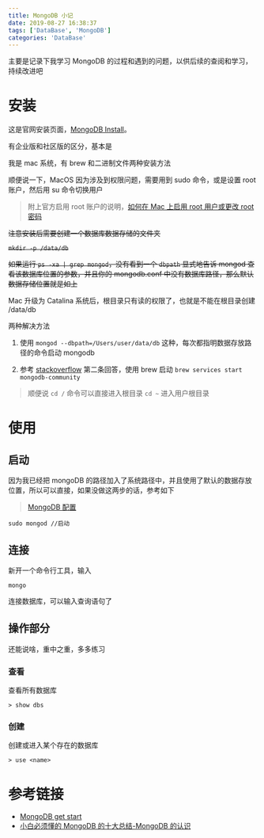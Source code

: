 ```yaml
---
title: MongoDB 小记
date: 2019-08-27 16:38:37
tags: ['DataBase', 'MongoDB']
categories: 'DataBase'
---
```


主要是记录下我学习 MongoDB 的过程和遇到的问题，以供后续的查阅和学习，持续改进吧

<!--more-->

# 安装

这是官网安装页面，[MongoDB Install](https://docs.mongodb.com/manual/installation/#tutorial-installation)。

有企业版和社区版的区分，基本是

我是 mac 系统，有 brew 和二进制文件两种安装方法

顺便说一下，MacOS 因为涉及到权限问题，需要用到 sudo 命令，或是设置 root 账户，然后用 su 命令切换用户

> 附上官方启用 root 账户的说明，[如何在 Mac 上启用 root 用户或更改 root 密码](https://support.apple.com/zh-cn/HT204012)

~~注意安装后需要创建一个数据库数据存储的文件夹~~

~~`mkdir -p /data/db`~~

~~如果运行 `ps -xa | grep mongod`，没有看到一个 `dbpath` 显式地告诉 mongod 查看该数据库位置的参数，并且你的 mongodb.conf 中没有数据库路径，那么默认数据存储位置就是如上~~

Mac 升级为 Catalina 系统后，根目录只有读的权限了，也就是不能在根目录创建 /data/db

两种解决方法

1. 使用 `mongod --dbpath=/Users/user/data/db` 这种，每次都指明数据存放路径的命令启动 mongodb

2. 参考 [stackoverflow](https://stackoverflow.com/questions/58034955/read-only-file-system-when-attempting-mkdir-data-db-on-mac) 第二条回答，使用 brew 启动
   `brew services start mongodb-community`

> 顺便说 `cd /` 命令可以直接进入根目录
> `cd ~` 进入用户根目录

# 使用

## 启动

因为我已经把 mongoDB 的路径加入了系统路径中，并且使用了默认的数据存放位置，所以可以直接，如果没做这两步的话，参考如下

> [MongoDB 配置](https://docs.mongodb.com/guides/server/install/)

    sudo mongod //启动

## 连接

新开一个命令行工具，输入

    mongo

连接数据库，可以输入查询语句了

## 操作部分

还能说啥，重中之重，多多练习

### 查看

查看所有数据库

    > show dbs

### 创建

创建或进入某个存在的数据库

    > use <name>

# 参考链接

- [MongoDB get start](https://docs.mongodb.com/manual/tutorial/getting-started/)
- [小白必须懂的 MongoDB 的十大总结-MongoDB 的认识
  ](https://zhuanlan.zhihu.com/p/44263728)
